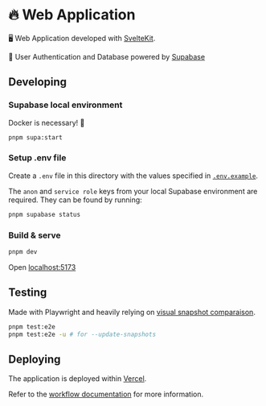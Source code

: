 # :fire: Web Application

:desktop_computer: Web Application developed with [SvelteKit](https://kit.svelte.dev).

:bust_in_silhouette: User Authentication and Database powered by [Supabase](https://supabase.com)

## Developing

### Supabase local environment

Docker is necessary! :whale:

```bash
pnpm supa:start
```

### Setup .env file

Create a `.env` file in this directory with the values specified in [`.env.example`](.env.example).

The `anon` and `service role` keys from your local Supabase environment are required. They can be found by running:

```bash
pnpm supabase status
```

### Build & serve

```bash
pnpm dev
```

Open [localhost:5173](http://localhost:5173)

## Testing

Made with Playwright and heavily relying on [visual snapshot comparaison](https://playwright.dev/docs/test-snapshots).

```bash
pnpm test:e2e
pnpm test:e2e -u # for --update-snapshots
```

## Deploying

The application is deployed within [Vercel](https://vercel.com).

Refer to the [workflow documentation](../../README.md) for more information.
